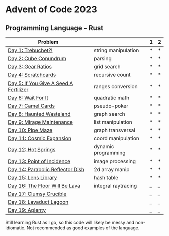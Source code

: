 # Advent of Code 2023

## Programming Language - Rust



| Problem                                                                        | | 1 | 2 |
|--------------------------------------------------------------------------------|-|---|---|
| [Day 1: Trebuchet?!](https://adventofcode.com/2023/day/1)                      | string manipulation | * | * |
| [Day 2: Cube Conundrum](https://adventofcode.com/2023/day/2)                   | parsing | * | * |
| [Day 3: Gear Ratios](https://adventofcode.com/2023/day/3)                      | grid search | * | * |
| [Day 4: Scratchcards ](https://adventofcode.com/2023/day/4)                    | recursive count | * | * |
| [Day 5: If You Give A Seed A Fertilizer ](https://adventofcode.com/2023/day/5) | ranges conversion | * | * |
| [Day 6: Wait For It ](https://adventofcode.com/2023/day/6)                     | quadratic math | * | * |
| [Day 7: Camel Cards ](https://adventofcode.com/2023/day/7)                     | pseudo-poker | * | * |
| [Day 8: Haunted Wasteland ](https://adventofcode.com/2023/day/8)               | graph search | * | * |
| [Day 9: Mirage Maintenance ](https://adventofcode.com/2023/day/9)              | list manipulation | * | * |
| [Day 10: Pipe Maze  ](https://adventofcode.com/2023/day/10)                    | graph transversal | * | * |
| [Day 11: Cosmic Expansion](https://adventofcode.com/2023/day/11)               | coord manipulation | * | * |
| [Day 12: Hot Springs](https://adventofcode.com/2023/day/12)                    | dynamic programming | * | * |
| [Day 13: Point of Incidence](https://adventofcode.com/2023/day/13)             | image processing | * | * |
| [Day 14: Parabolic Reflector Dish](https://adventofcode.com/2023/day/14)       | 2d array manip | * | * |
| [Day 15: Lens Library](https://adventofcode.com/2023/day/15)                   | hash table | * | * |
| [Day 16: The Floor Will Be Lava](https://adventofcode.com/2023/day/16)         | integral raytracing | _ | _ |
| [Day 17: Clumsy Crucible](https://adventofcode.com/2023/day/17)                | | _ | _ |
| [Day 18: Lavaduct Lagoon](https://adventofcode.com/2023/day/18)                | | _ | _ |
| [Day 19: Aplenty](https://adventofcode.com/2023/day/19)                        | | _ | _ |




Still learning Rust as I go, so this code will likely be messy and non-idiomatic. Not recommended as good examples of the language.